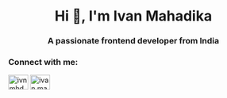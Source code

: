 <h1 align="center">Hi 👋, I'm Ivan Mahadika</h1>
<h3 align="center">A passionate frontend developer from India</h3>

<h3 align="left">Connect with me:</h3>
<p align="left">
<a href="https://twitter.com/ivnmhdka" target="blank"><img align="center" src="https://raw.githubusercontent.com/rahuldkjain/github-profile-readme-generator/master/src/images/icons/Social/twitter.svg" alt="ivnmhdka" height="30" width="40" /></a>
<a href="https://instagram.com/ivan.mahadika" target="blank"><img align="center" src="https://raw.githubusercontent.com/rahuldkjain/github-profile-readme-generator/master/src/images/icons/Social/instagram.svg" alt="ivan.mahadika" height="30" width="40" /></a>
</p>
